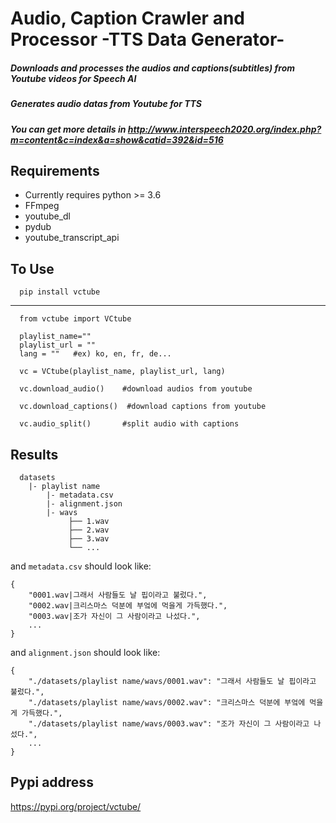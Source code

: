 Audio, Caption Crawler and Processor -TTS Data Generator-
=====================================


##### Downloads and processes the audios and captions(subtitles) from Youtube videos for Speech AI
##### Generates audio datas from Youtube for TTS
##### You can get more details in http://www.interspeech2020.org/index.php?m=content&c=index&a=show&catid=392&id=516



Requirements
-------------

* Currently requires python >= 3.6
* FFmpeg
* youtube_dl 
* pydub 
* youtube_transcript_api

To Use
--------

      pip install vctube
-------------------------------------

      from vctube import VCtube

      playlist_name=""
      playlist_url = ""
      lang = ""   #ex) ko, en, fr, de...

      vc = VCtube(playlist_name, playlist_url, lang)

      vc.download_audio()    #download audios from youtube

      vc.download_captions()  #download captions from youtube

      vc.audio_split()       #split audio with captions


Results
----------
   
      datasets
        |- playlist name
            |- metadata.csv
            |- alignment.json
            |- wavs
                 ├── 1.wav
                 ├── 2.wav
                 ├── 3.wav
                 └── ...
  
   
   and `metadata.csv` should look like:

    {
        "0001.wav|그래서 사람들도 날 핍이라고 불렀다.",
        "0002.wav|크리스마스 덕분에 부엌에 먹을게 가득했다.",
        "0003.wav|조가 자신이 그 사람이라고 나섰다.",
        ...
    }
    
   and `alignment.json` should look like:

    {
        "./datasets/playlist name/wavs/0001.wav": "그래서 사람들도 날 핍이라고 불렀다.",
        "./datasets/playlist name/wavs/0002.wav": "크리스마스 덕분에 부엌에 먹을게 가득했다.",
        "./datasets/playlist name/wavs/0003.wav": "조가 자신이 그 사람이라고 나섰다.",
        ...
    }

Pypi address
---------------
https://pypi.org/project/vctube/
